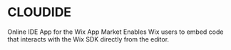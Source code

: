 # CLOUDIDE
Online IDE App for the Wix App Market
Enables Wix users to embed code that interacts with the Wix SDK directly from the editor.
